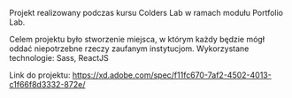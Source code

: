 Projekt realizowany podczas kursu Colders Lab w ramach modułu Portfolio Lab. 

Celem projektu było stworzenie miejsca, w którym każdy będzie mógł oddać niepotrzebne rzeczy zaufanym instytucjom.
Wykorzystane technologie: Sass, ReactJS


Link do projektu: https://xd.adobe.com/spec/f11fc670-7af2-4502-4013-c1f66f8d3332-872e/